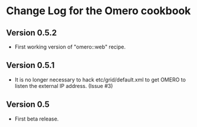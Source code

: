 Change Log for the Omero cookbook
=================================

Version 0.5.2
-----------
 - First working version of "omero::web" recipe.

Version 0.5.1
-----------
 - It is no longer necessary to hack etc/grid/default.xml to get OMERO
   to listen the external IP address.  (Issue #3)

Version 0.5
-----------
 - First beta release.
